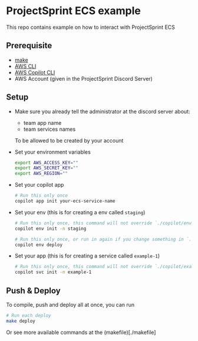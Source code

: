 # ProjectSprint ECS example
This repo contains example on how to interact with ProjectSprint ECS
## Prerequisite
- [make](https://www.google.com/search?q=install+make)
- [AWS CLI](https://docs.aws.amazon.com/cli/latest/userguide/getting-started-install.html)
- [AWS Copilot CLI](https://aws.github.io/copilot-cli/docs/getting-started/install/)
- AWS Account (given in the ProjectSprint Discord Server)

## Setup
- Make sure you already tell the administrator at the discord server about:
    - team app name
    - team services names

  To be allowed to be created by your account
- Set your environment variables
    ```bash
    export AWS_ACCESS_KEY=""
    export AWS_SECRET_KEY=""
    export AWS_REGION=""
    ```
- Set your copilot app
    ```bash
    # Run this only once
    copilot app init your-ecs-service-name
    ```
- Set your env (this is for creating a env called `staging`)
    ```bash
    # Run this only once, this command will not override `./copilot/environments/staging/manifest.yml` if it's exists
    copilot env init -n staging
    ```
    ```bash
    # Run this only once, or run in again if you change something in `./copilot/environments/staging/manifest.yml`
    copilot env deploy
    ```
- Set your app (this is for creating a service called `example-1`)
    ```bash
    # Run this only once, this command will not override `./copilot/example-1/manifest.yml` if it's exists
    copilot svc init -n example-1
    ```

## Push & Deploy
To compile, push and deploy all at once, you can run 
```bash
# Run each deploy
make deploy
```
Or see more available commands at the (makefile)[./makefile]
